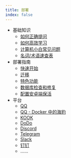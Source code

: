 ```yaml
---
title: 部署
index: false
---
```

- 基础知识
  - [如何正确提问](../about/archieve-manual.md#如何正确提问)
  - [如何高效学习](../about/archieve-manual.md#如何高效学习)
  - [计算机小白常见问题](../about/archive-manual/#计算机小白常见问题)
  - [名词/术语速查表](././terms)
- 部署指南
  - [快速开始](./quick-start.md)
  - [迁移](./transfer.md)
  - [特色功能](./special_feature.md)
  - [数据库检查和修复](./db-repair.md)
  - [配置安卓端保活](./android_keepalive.md)
- 平台
  - [QQ](./platform-qq.md)
  - [QQ - Docker 中的海豹](./platform-qq-docker.md)
  - [KOOK](./platform-kook.md)
  - [DoDo](./platform-dodo.md)
  - [Discord](./platform-discord.md)
  - [Telegram](./platform-telegram.md)
  - [Slack](./platform-slack.md)
  - [钉钉](./platform-dingtalk.md)
  - ……

